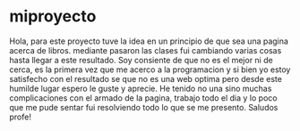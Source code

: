 # miproyecto
Hola, para este proyecto tuve la idea en un principio de que sea una pagina acerca de libros. mediante pasaron las clases fui cambiando varias cosas hasta llegar a este resultado.
Soy consiente de que no es el mejor ni de cerca, es la primera vez que me acerco a la programacion y si bien yo estoy satisfecho con el resultado se que no es una web optima
pero desde este humilde lugar espero le guste y aprecie. He tenido no una sino muchas complicaciones con el armado de la pagina, trabajo todo el dia y lo poco que me pude sentar fui  resolviendo todo lo que se me presento.
Saludos profe! 
